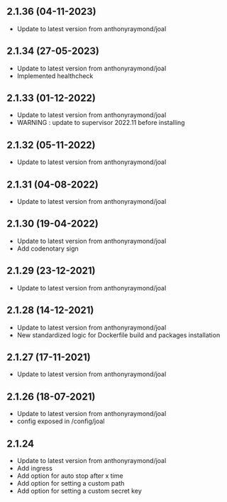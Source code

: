 
## 2.1.36 (04-11-2023)

- Update to latest version from anthonyraymond/joal

## 2.1.34 (27-05-2023)

- Update to latest version from anthonyraymond/joal
- Implemented healthcheck

## 2.1.33 (01-12-2022)

- Update to latest version from anthonyraymond/joal
- WARNING : update to supervisor 2022.11 before installing

## 2.1.32 (05-11-2022)

- Update to latest version from anthonyraymond/joal

## 2.1.31 (04-08-2022)

- Update to latest version from anthonyraymond/joal

## 2.1.30 (19-04-2022)

- Update to latest version from anthonyraymond/joal
- Add codenotary sign

## 2.1.29 (23-12-2021)

- Update to latest version from anthonyraymond/joal

## 2.1.28 (14-12-2021)

- Update to latest version from anthonyraymond/joal
- New standardized logic for Dockerfile build and packages installation

## 2.1.27 (17-11-2021)

- Update to latest version from anthonyraymond/joal

## 2.1.26 (18-07-2021)

- Update to latest version from anthonyraymond/joal
- config exposed in /config/joal

## 2.1.24

- Update to latest version from anthonyraymond/joal
- Add ingress
- Add option for auto stop after x time
- Add option for setting a custom path
- Add option for setting a custom secret key
